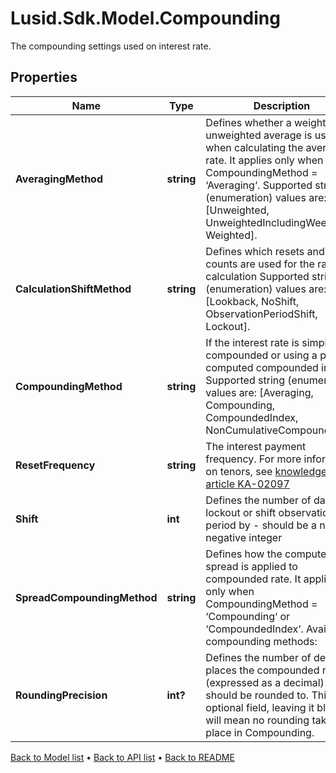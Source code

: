 # Lusid.Sdk.Model.Compounding
The compounding settings used on interest rate.

## Properties

Name | Type | Description | Notes
------------ | ------------- | ------------- | -------------
**AveragingMethod** | **string** | Defines whether a weighted or unweighted average is used when calculating the average rate. It applies only when CompoundingMethod &#x3D; ‘Averaging‘.  Supported string (enumeration) values are: [Unweighted, UnweightedIncludingWeekends, Weighted]. | [optional] 
**CalculationShiftMethod** | **string** | Defines which resets and day counts are used for the rate calculation  Supported string (enumeration) values are: [Lookback, NoShift, ObservationPeriodShift, Lockout]. | [optional] 
**CompoundingMethod** | **string** | If the interest rate is simple, compounded or using a pre-computed compounded index.  Supported string (enumeration) values are: [Averaging, Compounding, CompoundedIndex, NonCumulativeCompounding]. | 
**ResetFrequency** | **string** | The interest payment frequency.  For more information on tenors, see [knowledge base article KA-02097](https://support.lusid.com/knowledgebase/article/KA-02097) | 
**Shift** | **int** | Defines the number of days to lockout or shift observation period by - should be a non-negative integer | [optional] 
**SpreadCompoundingMethod** | **string** | Defines how the computed leg spread is applied to compounded rate. It applies only when CompoundingMethod &#x3D; ‘Compounding‘ or ‘CompoundedIndex‘.  Available compounding methods:  | Method | Description | | - -- -- - | - -- -- -- -- -- | | Straight | Compounding rate in each compound period includes the spread. | | Flat | Compounding rate does not include the spread, and the spread is used for simple interest in each compound period. | | SpreadExclusive | Compounding rate does not include the spread, and the spread is used for simple interest for whole accrual period. |  The values \&quot;IsdaCompounding\&quot;, \&quot;NoCompounding\&quot;, \&quot;IsdaFlatCompounding\&quot;, and \&quot;None\&quot; are accepted for compatibility with existing instruments and their use is discouraged.  Supported string (enumeration) values are: [Straight, IsdaCompounding, NoCompounding, SpreadExclusive, IsdaFlatCompounding, Flat, None]. | [optional] 
**RoundingPrecision** | **int?** | Defines the number of decimal places the compounded rate (expressed as a decimal) should be rounded to. This is an optional field, leaving it blank will mean no rounding takes place in Compounding. | [optional] 

[Back to Model list](../README.md#documentation-for-models) &#8226; [Back to API list](../README.md#documentation-for-api-endpoints) &#8226; [Back to README](../README.md)

